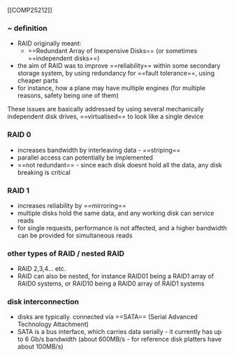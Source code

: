 [[COMP25212]]

### ~ definition
- RAID originally meant:
	- ==Redundant Array of Inexpensive Disks== (or sometimes ==independent disks==)
- the aim of RAID was to improve ==reliability== within some secondary storage system, by using redundancy for ==fault tolerance==, using cheaper parts 
- for instance, how a plane may have multiple engines (for multiple reasons, safety being one of them)

These issues are basically addressed by using several mechanically independent disk drives, ==virtualised== to look like a single device

### RAID 0
- increases bandwidth by interleaving data - ==striping==
- parallel access can potentially be implemented
- ==not redundant== - since each disk doesnt hold all the data, any disk breaking is critical

### RAID 1
- increases reliability by ==mirroring==
- multiple disks hold the same data, and any working disk can service reads
- for single requests, performance is not affected, and a higher bandwidth can be provided for simultaneous reads

### other types of RAID / nested RAID
- RAID 2,3,4... etc.
- RAID can also be nested, for instance RAID01 being a RAID1 array of RAID0 systems, or RAID10 being a RAID0 array of RAID1 systems

### disk interconnection
- disks are typically. connected via ==SATA== (Serial Advanced Technology Attachment)
- SATA is a bus interface, which carries data serially - it currently has up to 6 Gb/s bandwidth (about 600MB/s - for reference disk platters have about 100MB/s)